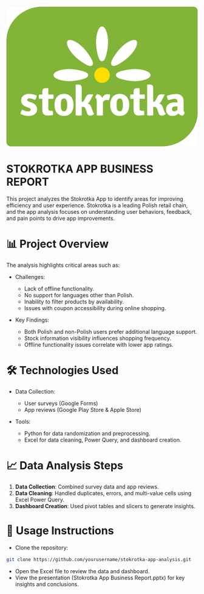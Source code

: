 ![](https://github.com/Vlovesdata/STOKROTKA-ANALYSIS-EXCEL/blob/main/stokrotka.png)

# STOKROTKA APP BUSINESS REPORT
This project analyzes the Stokrotka App to identify areas for improving efficiency and user experience. Stokrotka is a leading Polish retail chain, and the app analysis focuses on understanding user behaviors, feedback, and pain points to drive app improvements.

# 📊 Project Overview
The analysis highlights critical areas such as:
- Challenges:
  - Lack of offline functionality.
  - No support for languages other than Polish.
  - Inability to filter products by availability.
  - Issues with coupon accessibility during online shopping.

- Key Findings:
  - Both Polish and non-Polish users prefer additional language support.
  - Stock information visibility influences shopping frequency.
  - Offline functionality issues correlate with lower app ratings.
 
# 🛠️ Technologies Used
- Data Collection:
  - User surveys (Google Forms)
  - App reviews (Google Play Store & Apple Store)

- Tools:
  - Python for data randomization and preprocessing.
  - Excel for data cleaning, Power Query, and dashboard creation.

# 📈 Data Analysis Steps
1. **Data Collection**: Combined survey data and app reviews.
2. **Data Cleaning**: Handled duplicates, errors, and multi-value cells using Excel Power Query.
3. **Dashboard Creation**: Used pivot tables and slicers to generate insights.

# 🚀 Usage Instructions
- Clone the repository:
```bash
git clone https://github.com/yourusername/stokrotka-app-analysis.git
```
- Open the Excel file to review the data and dashboard.
- View the presentation (Stokrotka App Business Report.pptx) for key insights and conclusions.
